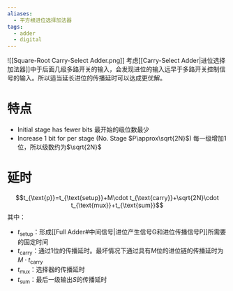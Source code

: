 ```yaml
---
aliases:
  - 平方根进位选择加法器
tags:
  - adder
  - digital
---
```


![[Square-Root Carry-Select Adder.png]]
考虑[[Carry-Select Adder|进位选择加法器]]中于后面几级多路开关的输入，会发现进位的输入远早于多路开关控制信号的输入。所以适当延长进位的传播延时可以达成更优解。

# 特点

- Initial stage has fewer bits
  最开始的级位数最少
- Increase 1 bit for per stage (No. Stage $P\approx\sqrt{2N}$)
  每一级增加1位，所以级数约为$\sqrt{2N}$

# 延时

$$t_{\text{p}}=t_{\text{setup}}+M\cdot t_{\text{carry}}+\sqrt{2N}\cdot t_{\text{mux}}+t_{\text{sum}}$$
其中：
- $t_{\text{setup}}$：形成[[Full Adder#中间信号|进位产生信号G和进位传播信号P]]所需要的固定时间
- $t_{\text{carry}}$：通过1位的传播延时。最坏情况下通过具有$M$位的进位链的传播延时为$M\cdot t_{\text{carry}}$
- $t_{\text{mux}}$：选择器的传播延时
- $t_{\text{sum}}$：最后一级输出$S$的传播延时